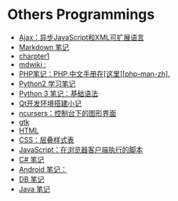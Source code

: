 <link href="../css/style.css" rel="stylesheet" type="text/css" />


# Others Programmings 

<div class="dir">

+ [Ajax：异步JavaScript和XML可扩展语言](others/ajax.md)
+ [Markdown 笔记](others/markdown.md)
+ [charpter1](others/docbook.md)
+ [mdwiki :](others/mdwiki.md)
+ [PHP笔记：PHP 中文手册在[这里][php-man-zh].](others/php.md)
+ [Python2 学习笔记](others/python2.md)
+ [Python 3 笔记：基础语法](others/python3.md)
+ [Qt开发环境搭建小记](others/qt.md)
+ [ncursers：控制台下的图形界面](others/ncurses.md)
+ [gtk](others/gtk.md)
+ [HTML](others/html.md)
+ [CSS：层叠样式表](others/css.md)
+ [JavaScript：在浏览器客户端执行的脚本](others/js.md)
+ [C# 笔记](others/c#.md)
+ [Android 笔记：](others/android.md)
+ [DB 笔记](others/db.md)
+ [Java 笔记](others/java.md)

</div>
